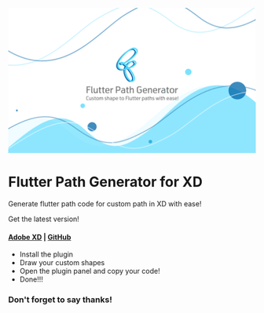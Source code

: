 ![alt text](preview/1.png)
# Flutter Path Generator for XD
Generate flutter path code for custom path in XD with ease!

Get the latest version!
#### [Adobe XD](https://adobe.com/go/xd_plugins_discover_plugin?pluginId=8db49455) | [GitHub](https://github.com/meTowhid/flutter_path_generator_for_xd/raw/master/plugin)

* Install the plugin
* Draw your custom shapes
* Open the plugin panel and copy your code!
* Done!!!

### Don't forget to say thanks!
